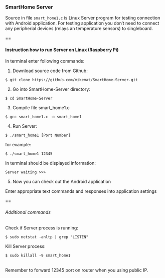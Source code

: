 ### SmartHome Server

Source in file `smart_home1.c` is Linux Server program for testing connection with Android application. For testing application you don‘t need to connect any peripherial devices (relays an temperature sensors) to singleboard. 

==
#### Instruction how to run Server on Linux (Raspberry Pi)

In terminal enter following commands:

1. Download source code from Github:

 `$ git clone https://github.com/mikemat/SmartHome-Server.git`

2.  Go into SmartHome-Server directory:

 `$ cd SmartHome-Server`

3. Compile file smart_home1.c 

  `$ gcc smart_home1.c -o smart_home1`

4. Run Server:

 `$ ./smart_home1 [Port Number]`
 
 for example:
 
 `$ ./smart_home1 12345`

 In terminal should be displayed information:

 `Server waiting >>>`

5. Now you can check out the Android application

 Enter appropriate text commands and responses into application settings


==
###### Additional commands


Check if Server process is running: 

`$ sudo netstat -anltp | grep "LISTEN"`

Kill Server process:

`$ sudo killall -9 smart_home1`

<br>
Remember to forward 12345 port on router when you using public IP.
